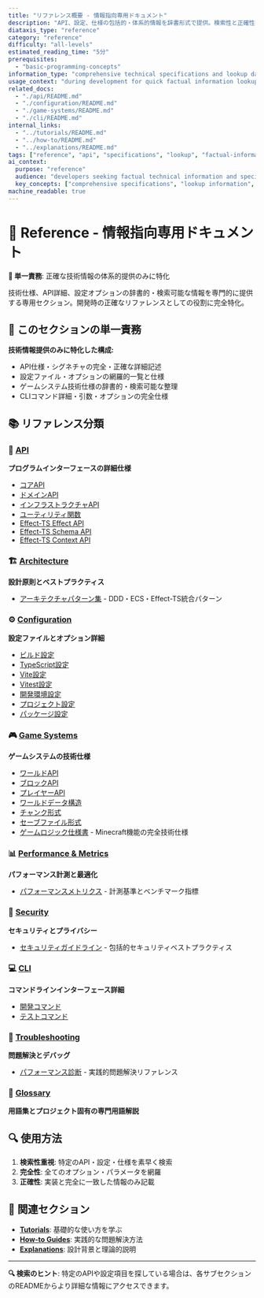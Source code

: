 ```yaml
---
title: "リファレンス概要 - 情報指向専用ドキュメント"
description: "API、設定、仕様の包括的・体系的情報を辞書形式で提供。検索性と正確性を重視した技術情報集約。"
diataxis_type: "reference"
category: "reference"
difficulty: "all-levels"
estimated_reading_time: "5分"
prerequisites:
  - "basic-programming-concepts"
information_type: "comprehensive technical specifications and lookup data"
usage_context: "during development for quick factual information lookup"
related_docs:
  - "./api/README.md"
  - "./configuration/README.md"
  - "./game-systems/README.md"
  - "./cli/README.md"
internal_links:
  - "../tutorials/README.md"
  - "../how-to/README.md"
  - "../explanations/README.md"
tags: ["reference", "api", "specifications", "lookup", "factual-information", "technical-details"]
ai_context:
  purpose: "reference"
  audience: "developers seeking factual technical information and specifications"
  key_concepts: ["comprehensive specifications", "lookup information", "factual accuracy", "systematic organization"]
machine_readable: true
---
```


# 📖 Reference - 情報指向専用ドキュメント

**🎯 単一責務**: 正確な技術情報の体系的提供のみに特化

技術仕様、API詳細、設定オプションの辞書的・検索可能な情報を専門的に提供する専用セクション。開発時の正確なリファレンスとしての役割に完全特化。

## 🎯 このセクションの単一責務

**技術情報提供のみに特化した構成:**
- API仕様・シグネチャの完全・正確な詳細記述
- 設定ファイル・オプションの網羅的一覧と仕様
- ゲームシステム技術仕様の辞書的・検索可能な整理
- CLIコマンド詳細・引数・オプションの完全仕様

## 📚 リファレンス分類

### 🔌 [API](./api/README.md)
**プログラムインターフェースの詳細仕様**

- [コアAPI](./api/core-apis.md)
- [ドメインAPI](./api/domain-apis.md)
- [インフラストラクチャAPI](./api/infrastructure-api-reference.md)
- [ユーティリティ関数](./api/utility-functions.md)
- [Effect-TS Effect API](./api/effect-ts-effect-api.md)
- [Effect-TS Schema API](./api/effect-ts-schema-api.md)
- [Effect-TS Context API](./api/effect-ts-context-api.md)

### 🏗️ [Architecture](./architecture-patterns.md)
**設計原則とベストプラクティス**

- [アーキテクチャパターン集](./architecture-patterns.md) - DDD・ECS・Effect-TS統合パターン

### ⚙️ [Configuration](./configuration/README.md)
**設定ファイルとオプション詳細**

- [ビルド設定](./configuration/build-config.md)
- [TypeScript設定](./configuration/typescript-config.md)
- [Vite設定](./configuration/vite-config.md)
- [Vitest設定](./configuration/vitest-config.md)
- [開発環境設定](./configuration/development-config.md)
- [プロジェクト設定](./configuration/project-config.md)
- [パッケージ設定](./configuration/package-json.md)

### 🎮 [Game Systems](./game-systems/README.md)
**ゲームシステムの技術仕様**

- [ワールドAPI](./game-systems/game-world-api.md)
- [ブロックAPI](./game-systems/game-block-api.md)
- [プレイヤーAPI](./game-systems/game-player-api.md)
- [ワールドデータ構造](./game-systems/world-data-structure.md)
- [チャンク形式](./game-systems/chunk-format.md)
- [セーブファイル形式](./game-systems/save-file-format.md)
- [ゲームロジック仕様書](./game-logic-specification.md) - Minecraft機能の完全技術仕様

### 📊 [Performance & Metrics](./performance-metrics.md)
**パフォーマンス計測と最適化**

- [パフォーマンスメトリクス](./performance-metrics.md) - 計測基準とベンチマーク指標

### 🔐 [Security](./security-guidelines.md)
**セキュリティとプライバシー**

- [セキュリティガイドライン](./security-guidelines.md) - 包括的セキュリティベストプラクティス

### 💻 [CLI](./cli/README.md)
**コマンドラインインターフェース詳細**

- [開発コマンド](./cli/development-commands.md)
- [テストコマンド](./cli/testing-commands.md)

### 🔧 [Troubleshooting](./troubleshooting/README.md)
**問題解決とデバッグ**

- [パフォーマンス診断](./troubleshooting/performance-diagnostics.md) - 実践的問題解決リファレンス

### 📝 [Glossary](./glossary.md)
**用語集とプロジェクト固有の専門用語解説**

## 🔍 使用方法

1. **検索性重視**: 特定のAPI・設定・仕様を素早く検索
2. **完全性**: 全てのオプション・パラメータを網羅
3. **正確性**: 実装と完全に一致した情報のみ記載

## 🔗 関連セクション

- **[Tutorials](../tutorials/README.md)**: 基礎的な使い方を学ぶ
- **[How-to Guides](../how-to/README.md)**: 実践的な問題解決方法
- **[Explanations](../explanations/README.md)**: 設計背景と理論的説明

---

**🔍 検索のヒント**: 特定のAPIや設定項目を探している場合は、各サブセクションのREADMEからより詳細な情報にアクセスできます。